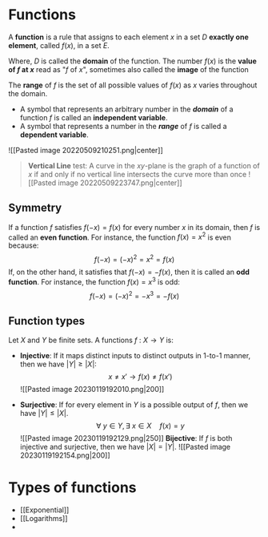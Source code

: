 # Functions
A **function** is a rule that assigns to each element $x$ in a set $D$ **exactly one element**, called $f(x)$, in a set $E$. 

Where, $D$ is called the **domain** of the function. The number $f(x)$ is the **value of $f$ at $x$** read as "$f$ of $x$", sometimes also called the **image** of the function

The **range** of $f$ is the set of all possible values of $f(x)$ as $x$ varies throughout the domain. 

* A symbol that represents an arbitrary number in the ***domain*** of a function $f$ is called an **independent variable**.
* A symbol that represents a number in the ***range*** of $f$ is called a **dependent variable**. 

![[Pasted image 20220509210251.png|center]] 


> **Vertical Line** test: A curve in the $xy$-plane is the graph of a function of $x$ if and only if no vertical line intersects the curve more than once
![[Pasted image 20220509223747.png|center]]

## Symmetry
If a function $f$ satisfies $f(-x)=f(x)$ for every number $x$ in its domain, then $f$ is called an **even function**. For instance, the function $f(x)=x^{2}$ is even because:
$$
f(-x)=(-x)^{2}=x^{2}=f(x)
$$
If, on the other hand, it satisfies that $f(-x)=-f(x)$, then it is called an **odd function**. For instance, the function $f(x)=x^{3}$ is odd:
$$
f(-x)=(-x)^{2}=-x^{3}=-f(x)
$$

## Function types

Let $X$ and $Y$ be finite sets. A functions $f\ :\ X\to Y$ is:

* **Injective**: If it maps distinct inputs to distinct outputs in 1-to-1 manner, then we have $|Y|\geq|X|$:$$ x\not=x'\to f(x)\not=f(x')$$
![[Pasted image 20230119192010.png|200]]

* **Surjective**: If for every element in $Y$ is a possible output of $f$, then we have $|Y|\leq|X|$. $$
  \forall\ y\in Y, \exists\ x\in X \quad f(x)=y$$
  ![[Pasted image 20230119192129.png|250]]
  **Bijective**: If $f$ is both injective and surjective, then we have $|X|=|Y|$.
  ![[Pasted image 20230119192154.png|200]]


# Types of functions

* [[Exponential]]
* [[Logarithms]]
* 